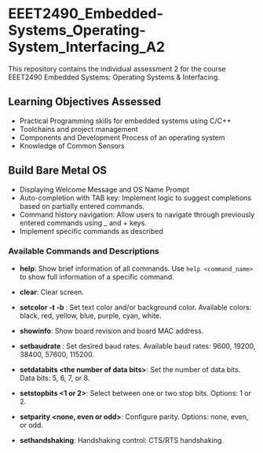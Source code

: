 # EEET2490_Embedded-Systems_Operating-System_Interfacing_A2

This repository contains the individual assessment 2 for the course EEET2490 Embedded Systems: Operating Systems & Interfacing.

## Learning Objectives Assessed
- Practical Programming skills for embedded systems using C/C++
- Toolchains and project management
- Components and Development Process of an operating system
- Knowledge of Common Sensors

## Build Bare Metal OS
- Displaying Welcome Message and OS Name Prompt
- Auto-completion with TAB key: Implement logic to suggest completions based on partially entered commands.
- Command history navigation: Allow users to navigate through previously entered commands using _ and + keys.
- Implement specific commands as described 

### Available Commands and Descriptions
- **help**: Show brief information of all commands. Use `help <command_name>` to show full information of a specific command.

- **clear**: Clear screen.

- **setcolor -t <text color> -b <background color>**: Set text color and/or background color. Available colors: black, red, yellow, blue, purple, cyan, white.

- **showinfo**: Show board revision and board MAC address.

- **setbaudrate <baud rates>**: Set desired baud rates. Available baud rates: 9600, 19200, 38400, 57600, 115200.

- **setdatabits \<the number of data bits\>**: Set the number of data bits. Data bits: 5, 6, 7, or 8.

- **setstopbits \<1 or 2\>**: Select between one or two stop bits. Options: 1 or 2.

- **setparity \<none, even or odd\>**: Configure parity. Options: none, even, or odd.

- **sethandshaking**: Handshaking control: CTS/RTS handshaking.